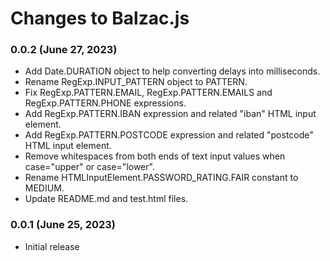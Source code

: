 # Changes to Balzac.js

### 0.0.2 (June 27, 2023)

* Add Date.DURATION object to help converting delays into milliseconds.
* Rename RegExp.INPUT_PATTERN object to PATTERN.
* Fix RegExp.PATTERN.EMAIL, RegExp.PATTERN.EMAILS and RegExp.PATTERN.PHONE expressions.
* Add RegExp.PATTERN.IBAN expression and related "iban" HTML input element.
* Add RegExp.PATTERN.POSTCODE expression and related "postcode" HTML input element.
* Remove whitespaces from both ends of text input values when case="upper" or case="lower".
* Rename HTMLInputElement.PASSWORD_RATING.FAIR constant to MEDIUM.
* Update README.md and test.html files.

### 0.0.1 (June 25, 2023)

* Initial release
